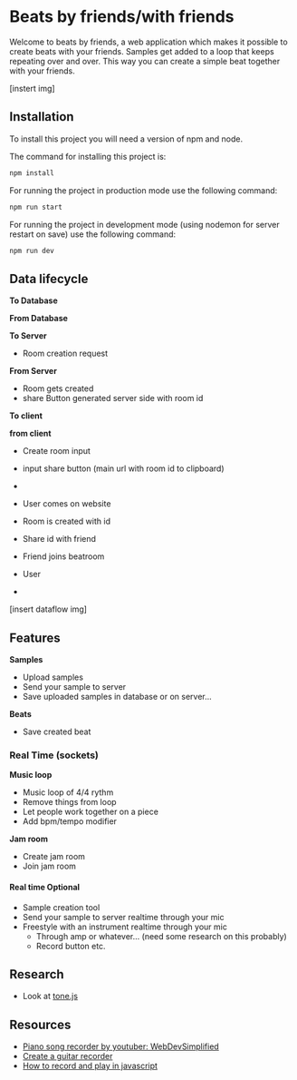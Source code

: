 # Beats by friends/with friends

Welcome to beats by friends, a web application which makes it possible to create beats with your friends. Samples get added to a loop that keeps repeating over and over. This way you can create a simple beat together with your friends. 

[instert img]

## Installation

To install this project you will need a version of npm and node. 

The command for installing this project is:

```bash
npm install
```

For running the project in production mode use the following command:

```bash
npm run start
```

For running the project in development mode (using nodemon for server restart on save) use the following command:

```bash
npm run dev
```


## Data lifecycle

**To Database**

**From Database**

**To Server**
- Room creation request


**From Server**
- Room gets created
- share Button generated server side with room id

**To client**

**from client**

- Create room input
- input share button (main url with room id to clipboard)
- 




- User comes on website

- Room is created with id
- Share id with friend
- Friend joins beatroom
- User
- 

[insert dataflow img]

## Features

**Samples**
- Upload samples
- Send your sample to server
- Save uploaded samples in database or on server...

**Beats**
- Save created beat

### Real Time (sockets)

**Music loop**
- Music loop of 4/4 rythm
- Remove things from loop
- Let people work together on a piece
- Add bpm/tempo modifier

**Jam room**
- Create jam room
- Join jam room

#### Real time Optional

- Sample creation tool
- Send your sample to server realtime through your mic
- Freestyle with an instrument realtime through your mic
	- Through amp or whatever... (need some research on this probably)
	- Record button etc.

## Research

- Look at [tone.js](https://tonejs.github.io/)


## Resources

- [Piano song recorder by youtuber: WebDevSimplified](https://github1s.com/WebDevSimplified/Piano-Song-Recorder/blob/HEAD/public/styles.css)
- [Create a guitar recorder](https://bobrov.dev/blog/web-audio-for-electric-guitar-how-to-connect-instrument/)
- [How to record and play in javascript](https://medium.com/@bryanjenningz/how-to-record-and-play-audio-in-javascript-faa1b2b3e49b)